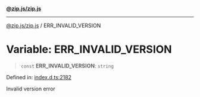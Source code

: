 [**@zip.js/zip.js**](../README.md)

***

[@zip.js/zip.js](../globals.md) / ERR\_INVALID\_VERSION

# Variable: ERR\_INVALID\_VERSION

> `const` **ERR\_INVALID\_VERSION**: `string`

Defined in: [index.d.ts:2182](https://github.com/gildas-lormeau/zip.js/blob/c6ab5788eadb09dbc23208b1e438b2eec4ffa531/index.d.ts#L2182)

Invalid version error
